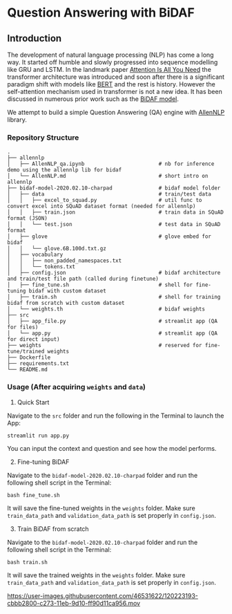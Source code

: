 # Question Answering with BiDAF

## Introduction

The development of natural language processing (NLP) has come a long way. It started off humble and slowly progressed into sequence modelling like GRU and LSTM. In the landmark paper [Attention Is All You Need][1] the transformer architecture was introduced and soon after there is a significant paradigm shift with models like [BERT][2] and the rest is history. However the self-attention mechanism used in transformer is not a new idea. It has been discussed in numerous prior work such as the [BiDAF model][3].                 

We attempt to build a simple Question Answering (QA) engine with [AllenNLP][4] library.               

### Repository Structure

```
.
├── allennlp
│   ├── AllenNLP_qa.ipynb                        # nb for inference demo using the allennlp lib for bidaf
│   └── AllenNLP.md                              # short intro on allennlp
├── bidaf-model-2020.02.10-charpad               # bidaf model folder
│   ├── data                                     # train/test data
│   │   ├── excel_to_squad.py                    # util func to convert excel into SQuAD dataset format (needed for allennlp)
│   │   ├── train.json                           # train data in SQuAD format (JSON)
│   │   └── test.json                            # test data in SQuAD format
│   ├── glove                                    # glove embed for bidaf
│   │   └── glove.6B.100d.txt.gz                 
│   ├── vocabulary
│   │   ├── non_padded_namespaces.txt  
│   │   └── tokens.txt
│   ├── config.json                              # bidaf architecture and train/test file path (called during finetune)
│   ├── fine_tune.sh                             # shell for fine-tuning bidaf with custom dataset
│   ├── train.sh                                 # shell for training bidaf from scratch with custom dataset
│   └── weights.th                               # bidaf weights
├── src                             
│   ├── app_file.py                              # streamlit app (QA for files)
│   └── app.py                                   # streamlit app (QA for direct input)
├── weights                                      # reserved for fine-tune/trained weights
├── Dockerfile
├── requirements.txt
└── README.md
```

### Usage (After acquiring `weights` and `data`)               

1. Quick Start             

Navigate to the `src` folder and run the following in the Terminal to launch the App:

```
streamlit run app.py
```
You can input the context and question and see how the model performs.

2. Fine-tuning BiDAF         

Navigate to the `bidaf-model-2020.02.10-charpad` folder and run the following shell script in the Terminal:

```
bash fine_tune.sh
```
It will save the fine-tuned weights in the `weights` folder. Make sure `train_data_path` and `validation_data_path` is set properly in `config.json`.

3. Train BiDAF from scratch        

Navigate to the `bidaf-model-2020.02.10-charpad` folder and run the following shell script in the Terminal:

```
bash train.sh
```
It will save the trained weights in the `weights` folder. Make sure `train_data_path` and `validation_data_path` is set properly in `config.json`.



https://user-images.githubusercontent.com/46531622/120223193-cbbb2800-c273-11eb-9d10-ff90d11ca956.mov




[1]: https://arxiv.org/abs/1706.03762
[2]: https://arxiv.org/abs/1810.04805
[3]: https://arxiv.org/abs/1611.01603
[4]: https://allennlp.org/
